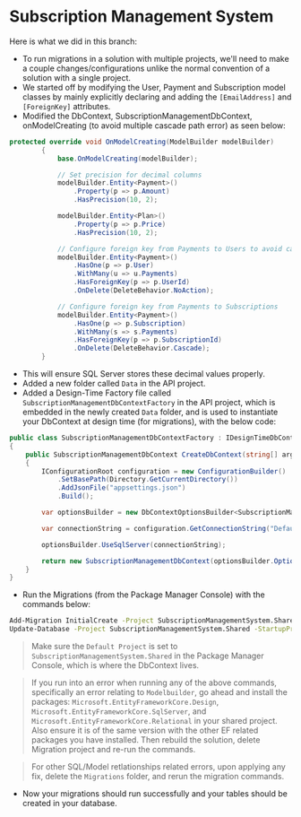 # Subscription Management System 

Here is what we did in this branch:

- To run migrations in a solution with multiple projects, we'll need to make a couple changes/configurations unlike the normal convention of a solution with a single project.
- We started off by modifying the User, Payment and Subscription model classes by mainly explicitly declaring and adding the `[EmailAddress]` and `[ForeignKey]` attributes.
- Modified the DbContext, SubscriptionManagementDbContext, onModelCreating (to avoid multiple cascade path error) as seen below:
```C#
protected override void OnModelCreating(ModelBuilder modelBuilder)
        {
            base.OnModelCreating(modelBuilder);

            // Set precision for decimal columns
            modelBuilder.Entity<Payment>()
                .Property(p => p.Amount)
                .HasPrecision(10, 2);

            modelBuilder.Entity<Plan>()
                .Property(p => p.Price)
                .HasPrecision(10, 2);

            // Configure foreign key from Payments to Users to avoid cascade path conflict
            modelBuilder.Entity<Payment>()
                .HasOne(p => p.User)
                .WithMany(u => u.Payments)
                .HasForeignKey(p => p.UserId)
                .OnDelete(DeleteBehavior.NoAction); 

            // Configure foreign key from Payments to Subscriptions
            modelBuilder.Entity<Payment>()
                .HasOne(p => p.Subscription)
                .WithMany(s => s.Payments)
                .HasForeignKey(p => p.SubscriptionId)
                .OnDelete(DeleteBehavior.Cascade); 
        }
```

- This will ensure SQL Server stores these decimal values properly.
- Added a new folder called `Data` in the API project.
- Added a Design-Time Factory file called `SubscriptionManagementDbContextFactory` in the API project, which is embedded in the newly created `Data` folder, and is used to instantiate your DbContext at design time (for migrations), with the below code:
```C#
public class SubscriptionManagementDbContextFactory : IDesignTimeDbContextFactory<SubscriptionManagementDbContext>
{
    public SubscriptionManagementDbContext CreateDbContext(string[] args)
    {
        IConfigurationRoot configuration = new ConfigurationBuilder()
            .SetBasePath(Directory.GetCurrentDirectory())
            .AddJsonFile("appsettings.json")
            .Build();

        var optionsBuilder = new DbContextOptionsBuilder<SubscriptionManagementDbContext>();

        var connectionString = configuration.GetConnectionString("DefaultConnection");

        optionsBuilder.UseSqlServer(connectionString);

        return new SubscriptionManagementDbContext(optionsBuilder.Options);
    }
}
```
- Run the Migrations (from the Package Manager Console) with the commands below:
```bash
Add-Migration InitialCreate -Project SubscriptionManagementSystem.Shared -StartupProject SubscriptionManagementSystemAPI -OutputDir Migrations
Update-Database -Project SubscriptionManagementSystem.Shared -StartupProject SubscriptionManagementSystemAPI
```
> Make sure the `Default Project` is set to `SubscriptionManagementSystem.Shared` in the Package Manager Console, which is where the DbContext lives.  

> If you run into an error when running any of the above commands, specifically an error relating to `Modelbuilder`, go ahead and install the packages: `Microsoft.EntityFrameworkCore.Design`, `Microsoft.EntityFrameworkCore.SqlServer`, and `Microsoft.EntityFrameworkCore.Relational` in your shared project. Also ensure it is of the same version with the other EF related packages you have installed. Then rebuild the solution, delete Migration project and re-run the commands.  

> For other SQL/Model retlationships related errors, upon applying any fix, delete the `Migrations` folder, and rerun the migration commands.

- Now your migrations should run successfully and your tables should be created in your database.